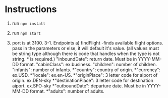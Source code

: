 # Instructions

1. run `npm install`

2. run `npm start`

3. port is at 3100.
  3-1. Endpoints
    a) findFlight -finds available flight options.
    pass in the parameters or else, it will default it's value. (all values must be string type
    although there is code that handles when the type is not string. * is required.)
      "inboundDate": return date. Must be in YYYY-MM-DD format. 
		  "cabinClass": ex.business.
		  "children": number of children.
			"infants": number of infants.
			*"country": country of origin.
			*"currency": ex.USD.
			*"locale": ex.en-US.
			*"originPlace": 3 letter code for aiport of origin. ex.DEN-sky
			*"destinationPlace": 3 letter code for destination aiport. ex.SFO-sky
			*"outboundDate": departure date. Must be in YYYY-MM-DD format. 
			*"adults": number of adults.
